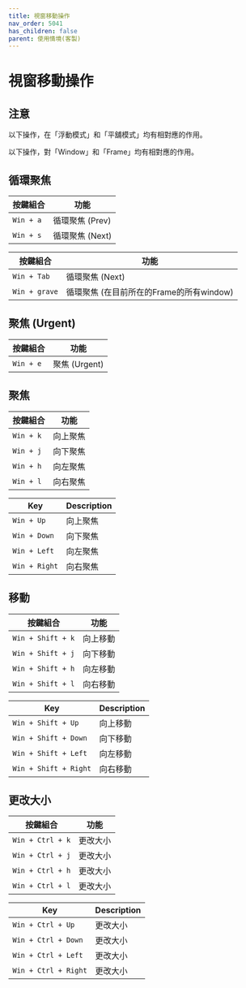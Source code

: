 ```yaml
---
title: 視窗移動操作
nav_order: 5041
has_children: false
parent: 使用情境(客製)
---
```



# 視窗移動操作


## 注意

以下操作，在「浮動模式」和「平舖模式」均有相對應的作用。

以下操作，對「Window」和「Frame」均有相對應的作用。


## 循環聚焦

| 按鍵組合 | 功能 |
| --- | --- |
| `Win + a` | 循環聚焦 (Prev) |
| `Win + s` | 循環聚焦 (Next) |


| 按鍵組合 | 功能 |
| --- | --- |
| `Win + Tab` | 循環聚焦 (Next) |
| `Win + grave` | 循環聚焦 (在目前所在的Frame的所有window) |


## 聚焦 (Urgent)

| 按鍵組合 | 功能 |
| --- | --- |
| `Win + e` | 聚焦 (Urgent) |


## 聚焦

| 按鍵組合 | 功能 |
| --- | --- |
| `Win + k` | 向上聚焦 |
| `Win + j` | 向下聚焦 |
| `Win + h` | 向左聚焦 |
| `Win + l` | 向右聚焦 |


| Key | Description |
| --- | --- |
| `Win + Up` | 向上聚焦 |
| `Win + Down` | 向下聚焦 |
| `Win + Left` | 向左聚焦 |
| `Win + Right` | 向右聚焦 |


## 移動

| 按鍵組合 | 功能 |
| --- | --- |
| `Win + Shift + k` | 向上移動 |
| `Win + Shift + j` | 向下移動 |
| `Win + Shift + h` | 向左移動 |
| `Win + Shift + l` | 向右移動 |


| Key | Description |
| --- | --- |
| `Win + Shift + Up` | 向上移動 |
| `Win + Shift + Down` | 向下移動 |
| `Win + Shift + Left` | 向左移動 |
| `Win + Shift + Right` | 向右移動 |

## 更改大小

| 按鍵組合 | 功能 |
| --- | --- |
| `Win + Ctrl + k` | 更改大小 |
| `Win + Ctrl + j` | 更改大小|
| `Win + Ctrl + h` | 更改大小 |
| `Win + Ctrl + l` | 更改大小 |


| Key | Description |
| --- | --- |
| `Win + Ctrl + Up` | 更改大小 |
| `Win + Ctrl + Down` | 更改大小 |
| `Win + Ctrl + Left` | 更改大小 |
| `Win + Ctrl + Right` | 更改大小 |
